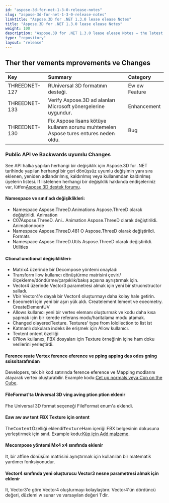 ```yaml
---
id: "aspose-3d-for-net-1-3-0-release-notes"
slug: "aspose-3d-for-net-1-3-0-release-notes"
linktitle: "Aspose.3D for .NET 1.3.0 lease elease Notes"
title: "Aspose.3D for .NET 1.3.0 lease elease Notes"
weight: 100
description: "Aspose.3D for .NET 1.3.0 lease elease Notes – the latest updates and fixes."
type: "repository"
layout: "release"
---
```

## **Ther ther vements mprovements ve Changes**

|**Key** |**Summary** |**Category** |
|:- |:- |:- |
|THREEDNET-127 |RUniversal 3D formatının desteği.|Ew ew Feature|
|THREEDNET-133 |Verify Aspose.3D ad alanları Microsoft yönergelerine uygundur.|Enhancement|
|THREEDNET-130 |Fix Aspose lisans kötüye kullanım sorunu muhtemelen Aspose tures entures neden oldu.|Bug|
### **Public API ve Backwards uyumlu Changes**
See API halka yapılan herhangi bir değişiklik için Aspose.3D for .NET tarihinde yapılan herhangi bir geri dönüşsüz uyumlu değişimin yanı sıra eklenen, yeniden adlandırılmış, kaldırılmış veya kullanımdan kaldırılmış üyelerin listesi. If listelenen herhangi bir değişiklik hakkında endişeleriniz var, lütfen[Aspose.3D destek forumu](https://forum.aspose.com/c/3d/18).
#### **Namespace ve sınıf adı değişiklikleri:**
- Namespace Aspose.ThreeD.Animations Aspose.ThreeD olarak değiştirildi. Animation
- C07Aspose.ThreeD. Ani.. Animation Aspose.ThreeD olarak değiştirildi. Animationoode
- Namespace Aspose.ThreeD.481 O Aspose.ThreeD olarak değiştirildi. Formats
- Namespace Aspose.ThreeD.Utils Aspose.ThreeD olarak değiştirildi. Utilities
#### **Ctional unctional değişiklikleri:**
- Matrix4 üzerinde bir Decompose yöntemi onayladı
- Transform llow kullanıcı dönüştürme matrisini çeviri/ölçekleme/döndürme/çarpıklık/bakış açısına ayrıştırmak için.
- Vector4 üzerinde Vector3 parametresi almak için yeni bir struonstructor salladı.
- Vbir Vector4'e dayalı bir Vector4 oluşturmayı daha kolay hale getirin.
- Eoeometri için yeni bir aşırı yük aldı. Createlement lement ve eoeometry. CreateElementUV
- Allows kullanıcı yeni bir vertex elemanı oluşturmak ve kodu daha kısa yapmak için bir kerede referans modu/haritalama modu atamak.
- Changed olayeredTexture. Textures' type from Iolollection to Iist ist
- Katmanlı dokulara indeks ile erişmek için Allow kullanıcı.
- Textent ontent özelliği
- 07llow kullanıcı, FBX dosyaları için Texture örneğinin içine ham doku verilerini yerleştirdi.
#### **Ference reate Vertex ference eference ve pping apping des odes gning ssissitarafından**
Developers, tek bir kod satırında ference eference ve Mapping modlarını atayarak vertex oluşturabilir. Example kodu:[Cet up normals veya Con on the Cube](https://docs.aspose.com/3d/tr/net/set-up-normals-or-uv-on-the-cube-and-add-material-to-3d-entities/).
#### **FileFormat'ta Universal 3D ving aving ption ption eklenir**
Fhe Universal 3D format seçeneği FileFormat enum'a eklendi.
#### **Eaw aw aw tent FBX Texture için ontent**
The<tt>Content</tt>Özelliği eklendi<tt>Texture</tt>Ham içeriği FBX belgesinin dokusuna yerleştirmek için sınıf. Example kodu:[Küp için Add malzeme](https://docs.aspose.com/3d/tr/net/set-up-normals-or-uv-on-the-cube-and-add-material-to-3d-entities/#SetupnormalsorUVontheCubeandAddmaterialtothecube-Addmaterialtothecube).
#### **Mecompose yöntemi Mx4 x4 sınıfında eklenir**
It, bir affine dönüşüm matrisini ayrıştırmak için kullanılan bir matematik yardımcı fonksiyonudur.
#### **Vector4 sınıfında yeni oluşturucu Vector3 nesne parametresi almak için eklenir**
It, Vector3'e göre Vector4 oluşturmayı kolaylaştırır. Vector4'ün dördüncü değeri, düzlemi w sunar ve varsayılan değeri 1'dir.
